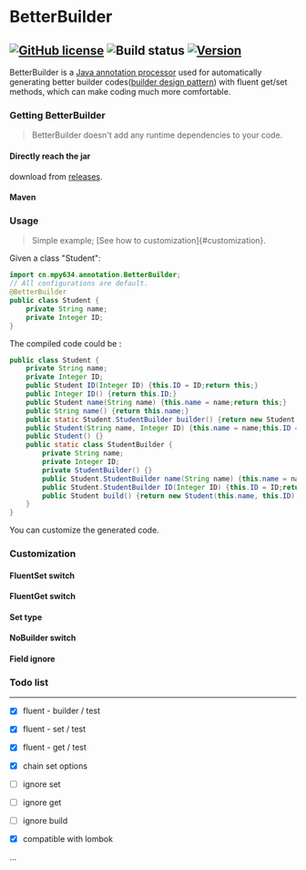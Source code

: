 # BetterBuilder

[![GitHub license](https://img.shields.io/github/license/LEODPEN/BetterBuilder)](https://github.com/LEODPEN/BetterBuilder/blob/main/LICENSE) 
![Build status](https://img.shields.io/badge/build-passing-brightgreen)
[![Version](https://img.shields.io/badge/version-1.0.1-orange)](https://github.com/LEODPEN/BetterBuilder/releases)
---
BetterBuilder is a [Java annotation processor](https://docs.oracle.com/javase/8/docs/api/javax/annotation/processing/Processor.html) used for
automatically generating better builder codes([builder design pattern](https://en.wikipedia.org/wiki/Builder_pattern#Java)) with fluent get/set methods, 
which can make coding much more comfortable.

### Getting BetterBuilder

> BetterBuilder doesn't add any runtime dependencies to your code.

#### Directly reach the jar

download from [releases](https://github.com/LEODPEN/betterBuilder/releases).

#### Maven


### Usage

> Simple example; [See how to customization]{#customization}.
 
Given a class "Student":

```java
import cn.mpy634.annotation.BetterBuilder;
// All configurations are default.
@BetterBuilder
public class Student {
    private String name;
    private Integer ID;
}
```
The compiled code could be :
```java
public class Student {
    private String name;
    private Integer ID;
    public Student ID(Integer ID) {this.ID = ID;return this;}
    public Integer ID() {return this.ID;}
    public Student name(String name) {this.name = name;return this;}
    public String name() {return this.name;}
    public static Student.StudentBuilder builder() {return new Student.StudentBuilder();}
    public Student(String name, Integer ID) {this.name = name;this.ID = ID;}
    public Student() {}
    public static class StudentBuilder {
        private String name;
        private Integer ID;
        private StudentBuilder() {}
        public Student.StudentBuilder name(String name) {this.name = name;return this;}
        public Student.StudentBuilder ID(Integer ID) {this.ID = ID;return this;}
        public Student build() {return new Student(this.name, this.ID);}
    }
}
```

You can customize the generated code.

### Customization

#### FluentSet switch

#### FluentGet switch

#### Set type

#### NoBuilder switch

#### Field ignore


### Todo list

---

- [x] fluent - builder / test

- [x] fluent - set / test

- [x] fluent - get / test

- [x] chain set options

- [ ] ignore set

- [ ] ignore get

- [ ] ignore build

- [x] compatible with lombok

...
